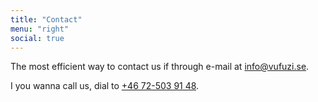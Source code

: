 ```yaml
---
title: "Contact"
menu: "right"
social: true
---
```


The most efficient way to contact us if through e-mail at [info@vufuzi.se](mailto:info@vufuzi.se).

I you wanna call us, dial to [+46 72-503 91 48](tel:0046725039148).
